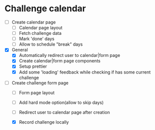 # Challenge calendar

* [ ] Create calendar page
  * [ ] Calendar page layout
  * [ ] Fetch challenge data
  * [ ] Mark 'done' days
  * [ ] Allow to schedule "break" days
* [x] General
  * [x] Automatically redirect user to calendar|form page
  * [x] Create calendar|form page components
  * [x] Setup prettier
  * [x] Add some 'loading' feedback while checking if has some current challenge
* [ ] Create challenge form page
  * [ ] Form page layout
  * [ ] Add hard mode option(allow to skip days)
  * [ ] Redirect user to calendar page after creation
  * [x] Record challenge locally 
  